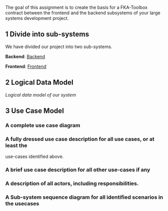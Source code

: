 The goal of this assignment is to create the basis for a FKA-Toolbox contract
between the frontend and the backend subsystems of your large systems
development project.


## 1 Divide into sub-systems
We have divided our project into two sub-systems. 

**Backend**: [Backend](https://github.com/gode-ting/hackernews-clone-backend)

**Frontend**: [Frontend](https://github.com/gode-ting/hackerNews-clone-project-frontend)

## 2 Logical Data Model

*Logical data model of our system*


## 3 Use Case Model

### A complete use case diagram

### A fully dressed use case description for all use cases, or at least the
use-cases identified above.

### A brief use case description for all other use-cases if any

### A description of all actors, including responsibilities.

### A Sub-system sequence diagram for all identified scenarios in the usecases

